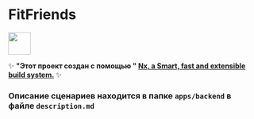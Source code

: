 # FitFriends

<a alt="Nx logo" href="https://nx.dev" target="_blank" rel="noreferrer"><img src="https://raw.githubusercontent.com/nrwl/nx/master/images/nx-logo.png" width="45"></a>

✨ **"Этот проект создан с помощью " [Nx, a Smart, fast and extensible build system.](https://nx.dev)** ✨

### Описание сценариев находится в папке `apps/backend` в файле `description.md` 

